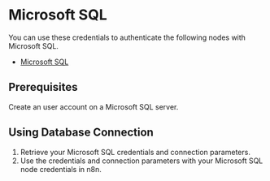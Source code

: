 # Microsoft SQL

You can use these credentials to authenticate the following nodes with Microsoft SQL.

- [Microsoft SQL](/integrations/builtin/app-nodes/n8n-nodes-base.microsoftsql/)

## Prerequisites

Create an user account on a Microsoft SQL server. 

## Using Database Connection

1. Retrieve your Microsoft SQL credentials and connection parameters.
2. Use the credentials and connection parameters with your Microsoft SQL node credentials in n8n.
